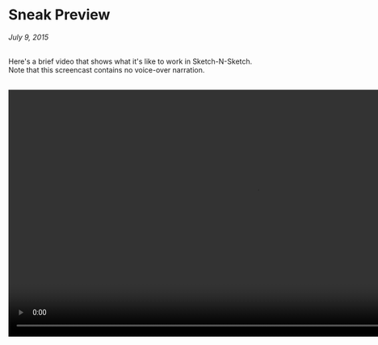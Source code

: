 # Sneak Preview

*July 9, 2015* <br><br>

Here's a brief video that shows what it's like
to work in Sketch-N-Sketch.
Note that this screencast contains no voice-over narration.

<br>

<video width="980" controls>
  <source src="__ROOT__/static/videos/SNS-Demo-1.mp4" type="video/mp4">
  Your browser does not support the video tag.
</video> 

